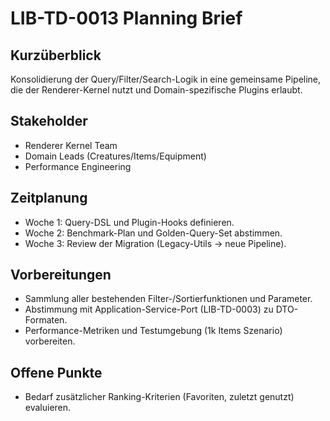 # LIB-TD-0013 Planning Brief

## Kurzüberblick
Konsolidierung der Query/Filter/Search-Logik in eine gemeinsame Pipeline, die der Renderer-Kernel nutzt und Domain-spezifische Plugins erlaubt.

## Stakeholder
- Renderer Kernel Team
- Domain Leads (Creatures/Items/Equipment)
- Performance Engineering

## Zeitplanung
- Woche 1: Query-DSL und Plugin-Hooks definieren.
- Woche 2: Benchmark-Plan und Golden-Query-Set abstimmen.
- Woche 3: Review der Migration (Legacy-Utils → neue Pipeline).

## Vorbereitungen
- Sammlung aller bestehenden Filter-/Sortierfunktionen und Parameter.
- Abstimmung mit Application-Service-Port (LIB-TD-0003) zu DTO-Formaten.
- Performance-Metriken und Testumgebung (1k Items Szenario) vorbereiten.

## Offene Punkte
- Bedarf zusätzlicher Ranking-Kriterien (Favoriten, zuletzt genutzt) evaluieren.
